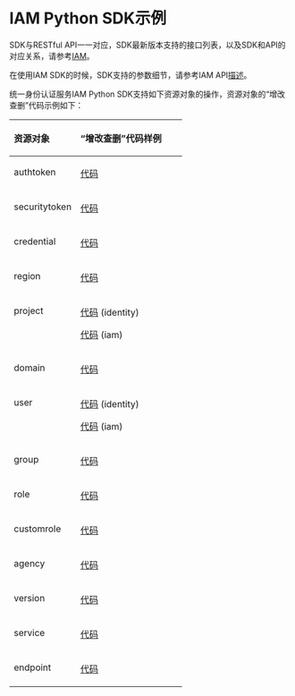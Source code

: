 # IAM Python SDK示例<a name="sdk_02_0013"></a>

SDK与RESTful API一一对应，SDK最新版本支持的接口列表，以及SDK和API的对应关系，请参考[IAM](Python-IAM.md)。

在使用IAM SDK的时候，SDK支持的参数细节，请参考IAM API[描述](https://support.huaweicloud.com/api-iam/iam_01_0001.html)。

统一身份认证服务IAM Python SDK支持如下资源对象的操作，资源对象的“增改查删”代码示例如下：

<a name="table579335681419"></a>
<table><thead align="left"><tr id="row1310565714148"><th class="cellrowborder" valign="top" width="38.53%" id="mcps1.1.3.1.1"><p id="p8105185701416"><a name="p8105185701416"></a><a name="p8105185701416"></a>资源对象</p>
</th>
<th class="cellrowborder" valign="top" width="61.47%" id="mcps1.1.3.1.2"><p id="p1510555715142"><a name="p1510555715142"></a><a name="p1510555715142"></a>“增改查删”代码样例</p>
</th>
</tr>
</thead>
<tbody><tr id="row128312994110"><td class="cellrowborder" valign="top" width="38.53%" headers="mcps1.1.3.1.1 "><p id="p470251118424"><a name="p470251118424"></a><a name="p470251118424"></a>authtoken</p>
</td>
<td class="cellrowborder" valign="top" width="61.47%" headers="mcps1.1.3.1.2 "><p id="p1470220113421"><a name="p1470220113421"></a><a name="p1470220113421"></a><a href="https://github.com/huaweicloud/huaweicloud-sdk-python/blob/master/examples/identity/v3/authtoken.py" target="_blank" rel="noopener noreferrer">代码</a></p>
</td>
</tr>
<tr id="row7105115719143"><td class="cellrowborder" valign="top" width="38.53%" headers="mcps1.1.3.1.1 "><p id="p15702611184218"><a name="p15702611184218"></a><a name="p15702611184218"></a>securitytoken</p>
</td>
<td class="cellrowborder" valign="top" width="61.47%" headers="mcps1.1.3.1.2 "><p id="p5702191120421"><a name="p5702191120421"></a><a name="p5702191120421"></a><a href="https://github.com/huaweicloud/huaweicloud-sdk-python/blob/master/examples/iam/v3/securitytoken.py" target="_blank" rel="noopener noreferrer">代码</a></p>
</td>
</tr>
<tr id="row8657729154115"><td class="cellrowborder" valign="top" width="38.53%" headers="mcps1.1.3.1.1 "><p id="p07021511104210"><a name="p07021511104210"></a><a name="p07021511104210"></a>credential</p>
</td>
<td class="cellrowborder" valign="top" width="61.47%" headers="mcps1.1.3.1.2 "><p id="p8702411124219"><a name="p8702411124219"></a><a name="p8702411124219"></a><a href="https://github.com/huaweicloud/huaweicloud-sdk-python/blob/master/examples/iam/v3/credential.py" target="_blank" rel="noopener noreferrer">代码</a></p>
</td>
</tr>
<tr id="row786313269418"><td class="cellrowborder" valign="top" width="38.53%" headers="mcps1.1.3.1.1 "><p id="p170251194216"><a name="p170251194216"></a><a name="p170251194216"></a>region</p>
</td>
<td class="cellrowborder" valign="top" width="61.47%" headers="mcps1.1.3.1.2 "><p id="p470241144217"><a name="p470241144217"></a><a name="p470241144217"></a><a href="https://github.com/huaweicloud/huaweicloud-sdk-python/blob/master/examples/identity/v3/region.py" target="_blank" rel="noopener noreferrer">代码</a></p>
</td>
</tr>
<tr id="row1710575712143"><td class="cellrowborder" valign="top" width="38.53%" headers="mcps1.1.3.1.1 "><p id="p1870281154212"><a name="p1870281154212"></a><a name="p1870281154212"></a>project</p>
</td>
<td class="cellrowborder" valign="top" width="61.47%" headers="mcps1.1.3.1.2 "><p id="p670271110423"><a name="p670271110423"></a><a name="p670271110423"></a><a href="https://github.com/huaweicloud/huaweicloud-sdk-python/blob/master/examples/identity/v3/project.py" target="_blank" rel="noopener noreferrer">代码</a> (identity)</p>
<p id="p1370211184217"><a name="p1370211184217"></a><a name="p1370211184217"></a><a href="https://github.com/huaweicloud/huaweicloud-sdk-python/blob/master/examples/iam/v3/project.py" target="_blank" rel="noopener noreferrer">代码</a> (iam)</p>
</td>
</tr>
<tr id="row6524183784118"><td class="cellrowborder" valign="top" width="38.53%" headers="mcps1.1.3.1.1 "><p id="p1570211174210"><a name="p1570211174210"></a><a name="p1570211174210"></a>domain</p>
</td>
<td class="cellrowborder" valign="top" width="61.47%" headers="mcps1.1.3.1.2 "><p id="p11702911124215"><a name="p11702911124215"></a><a name="p11702911124215"></a><a href="https://github.com/huaweicloud/huaweicloud-sdk-python/blob/master/examples/identity/v3/domain.py" target="_blank" rel="noopener noreferrer">代码</a></p>
</td>
</tr>
<tr id="row810585701414"><td class="cellrowborder" valign="top" width="38.53%" headers="mcps1.1.3.1.1 "><p id="p1970281124214"><a name="p1970281124214"></a><a name="p1970281124214"></a>user</p>
</td>
<td class="cellrowborder" valign="top" width="61.47%" headers="mcps1.1.3.1.2 "><p id="p9702201114424"><a name="p9702201114424"></a><a name="p9702201114424"></a><a href="https://github.com/huaweicloud/huaweicloud-sdk-python/blob/master/examples/identity/v3/user.py" target="_blank" rel="noopener noreferrer">代码</a> (identity)</p>
<p id="p2070281114211"><a name="p2070281114211"></a><a name="p2070281114211"></a><a href="https://github.com/huaweicloud/huaweicloud-sdk-python/blob/master/examples/iam/v3/user.py" target="_blank" rel="noopener noreferrer">代码</a> (iam)</p>
</td>
</tr>
<tr id="row3106125711143"><td class="cellrowborder" valign="top" width="38.53%" headers="mcps1.1.3.1.1 "><p id="p1670251118425"><a name="p1670251118425"></a><a name="p1670251118425"></a>group</p>
</td>
<td class="cellrowborder" valign="top" width="61.47%" headers="mcps1.1.3.1.2 "><p id="p137024119426"><a name="p137024119426"></a><a name="p137024119426"></a><a href="https://github.com/huaweicloud/huaweicloud-sdk-python/blob/master/examples/identity/v3/group.py" target="_blank" rel="noopener noreferrer">代码</a></p>
</td>
</tr>
<tr id="row610675718149"><td class="cellrowborder" valign="top" width="38.53%" headers="mcps1.1.3.1.1 "><p id="p1270221114425"><a name="p1270221114425"></a><a name="p1270221114425"></a>role</p>
</td>
<td class="cellrowborder" valign="top" width="61.47%" headers="mcps1.1.3.1.2 "><p id="p13702181113425"><a name="p13702181113425"></a><a name="p13702181113425"></a><a href="https://github.com/huaweicloud/huaweicloud-sdk-python/blob/master/examples/identity/v3/role.py" target="_blank" rel="noopener noreferrer">代码</a></p>
</td>
</tr>
<tr id="row510625711147"><td class="cellrowborder" valign="top" width="38.53%" headers="mcps1.1.3.1.1 "><p id="p8702911184214"><a name="p8702911184214"></a><a name="p8702911184214"></a>customrole</p>
</td>
<td class="cellrowborder" valign="top" width="61.47%" headers="mcps1.1.3.1.2 "><p id="p147021411154218"><a name="p147021411154218"></a><a name="p147021411154218"></a><a href="https://github.com/huaweicloud/huaweicloud-sdk-python/blob/master/examples/iam/v3/customrole.py" target="_blank" rel="noopener noreferrer">代码</a></p>
</td>
</tr>
<tr id="row1106115761415"><td class="cellrowborder" valign="top" width="38.53%" headers="mcps1.1.3.1.1 "><p id="p17702911194219"><a name="p17702911194219"></a><a name="p17702911194219"></a>agency</p>
</td>
<td class="cellrowborder" valign="top" width="61.47%" headers="mcps1.1.3.1.2 "><p id="p470201118428"><a name="p470201118428"></a><a name="p470201118428"></a><a href="https://github.com/huaweicloud/huaweicloud-sdk-python/blob/master/examples/iam/v3/agency.py" target="_blank" rel="noopener noreferrer">代码</a></p>
</td>
</tr>
<tr id="row410655711420"><td class="cellrowborder" valign="top" width="38.53%" headers="mcps1.1.3.1.1 "><p id="p117033116427"><a name="p117033116427"></a><a name="p117033116427"></a>version</p>
</td>
<td class="cellrowborder" valign="top" width="61.47%" headers="mcps1.1.3.1.2 "><p id="p4703191194210"><a name="p4703191194210"></a><a name="p4703191194210"></a><a href="https://github.com/huaweicloud/huaweicloud-sdk-python/blob/master/examples/identity/v3/version.py" target="_blank" rel="noopener noreferrer">代码</a></p>
</td>
</tr>
<tr id="row374751114214"><td class="cellrowborder" valign="top" width="38.53%" headers="mcps1.1.3.1.1 "><p id="p2070320110422"><a name="p2070320110422"></a><a name="p2070320110422"></a>service</p>
</td>
<td class="cellrowborder" valign="top" width="61.47%" headers="mcps1.1.3.1.2 "><p id="p16703101124218"><a name="p16703101124218"></a><a name="p16703101124218"></a><a href="https://github.com/huaweicloud/huaweicloud-sdk-python/blob/master/examples/identity/v3/service.py" target="_blank" rel="noopener noreferrer">代码</a></p>
</td>
</tr>
<tr id="row1106175761412"><td class="cellrowborder" valign="top" width="38.53%" headers="mcps1.1.3.1.1 "><p id="p1370313115424"><a name="p1370313115424"></a><a name="p1370313115424"></a>endpoint</p>
</td>
<td class="cellrowborder" valign="top" width="61.47%" headers="mcps1.1.3.1.2 "><p id="p5703151117422"><a name="p5703151117422"></a><a name="p5703151117422"></a><a href="https://github.com/huaweicloud/huaweicloud-sdk-python/blob/master/examples/identity/v3/endpoint.py" target="_blank" rel="noopener noreferrer">代码</a></p>
</td>
</tr>
</tbody>
</table>

